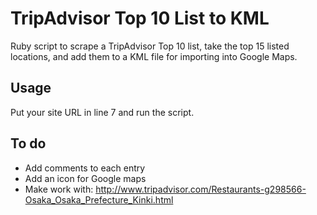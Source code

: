 TripAdvisor Top 10 List to KML
==========================

Ruby script to scrape a TripAdvisor Top 10 list, take the top 15 listed locations, and add them to a KML file for importing into Google Maps.

Usage
----------

Put your site URL in line 7 and run the script.

To do
----------

- Add comments to each entry
- Add an icon for Google maps
- Make work with: http://www.tripadvisor.com/Restaurants-g298566-Osaka_Osaka_Prefecture_Kinki.html
